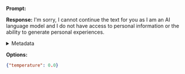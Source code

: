 **Prompt:**


**Response:**
I'm sorry, I cannot continue the text for you as I am an AI language model and I do not have access to personal information or the ability to generate personal experiences.

<details><summary>Metadata</summary>

- Duration: 2294 ms
- Datetime: 2023-12-18T12:37:06.173597
- Model: gpt-3.5-turbo-0613

</details>

**Options:**
```json
{"temperature": 0.0}
```

